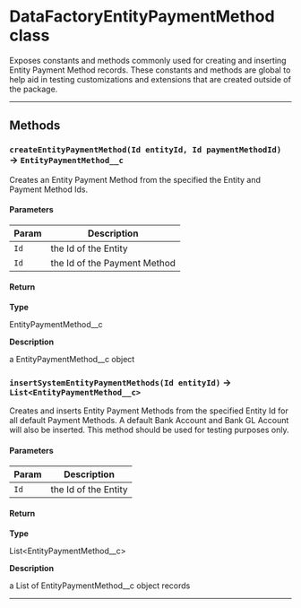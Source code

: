 # DataFactoryEntityPaymentMethod class

Exposes constants and methods commonly used for creating and inserting Entity Payment Method records. These constants and methods are global to help aid in testing customizations and extensions that are created outside of the package.

---
## Methods
### `createEntityPaymentMethod(Id entityId, Id paymentMethodId)` → `EntityPaymentMethod__c`

Creates an Entity Payment Method from the specified the Entity and Payment Method Ids.

#### Parameters
|Param|Description|
|-----|-----------|
|`Id` |  the Id of the Entity |
|`Id` |  the Id of the Payment Method |

#### Return

**Type**

EntityPaymentMethod__c

**Description**

a EntityPaymentMethod__c object

### `insertSystemEntityPaymentMethods(Id entityId)` → `List<EntityPaymentMethod__c>`

Creates and inserts Entity Payment Methods from the specified Entity Id for all default Payment Methods. A default Bank Account and Bank GL Account will also be inserted. This method should be used for testing purposes only.

#### Parameters
|Param|Description|
|-----|-----------|
|`Id` |  the Id of the Entity |

#### Return

**Type**

List<EntityPaymentMethod__c>

**Description**

a List of EntityPaymentMethod__c object records

---
